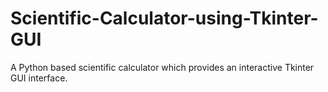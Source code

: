 # Scientific-Calculator-using-Tkinter-GUI
A Python based scientific calculator which provides an interactive Tkinter GUI interface.
